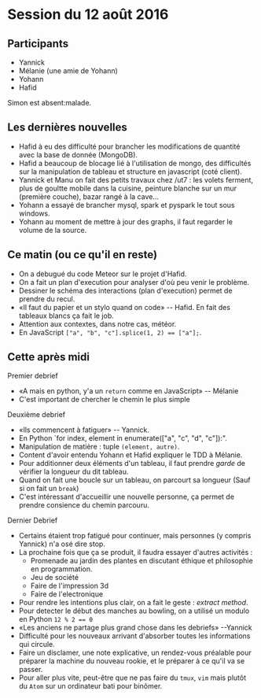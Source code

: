 # Session du 12 août 2016

## Participants

- Yannick
- Mélanie (une amie de Yohann)
- Yohann
- Hafid

Simon est absent:malade.

## Les dernières nouvelles

- Hafid à eu des difficulté pour brancher les modifications de quantité avec la
  base de donnée (MongoDB).
- Hafid a beaucoup de blocage lié à l'utilisation de mongo, des difficultés sur
  la manipulation de tableau et structure en javascript (coté client).
- Yannick et Manu on fait des petits travaux chez /ut7 : les volets ferment,
  plus de goultte mobile dans la cuisine, peinture blanche sur un mur (première
  couche), bazar rangé à la cave...
- Yohann a essayé de brancher mysql, spark et pyspark le tout sous windows.
- Yohann au moment de mettre à jour des graphs, il faut regarder le volume de
  la source.

## Ce matin (ou ce qu'il en reste)

- On a debugué du code Meteor sur le projet d'Hafid.
- On a fait un plan d'execution pour analyser d'où peu venir le problème.
- Dessiner le schéma des interactions (plan d'execution) permet de prendre du recul.
- «Il faut du papier et un stylo quand on code» -- Hafid. En fait des tableaux blancs ça fait le job.
- Attention aux contextes, dans notre cas, météor.
- En JavaScript `["a", "b", "c"].splice(1, 2) == ["a"];`.

## Cette après midi

Premier debrief

- «A mais en python, y'a un `return` comme en JavaScript» -- Mélanie
- C'est important de chercher le chemin le plus simple

Deuxième debrief

- «Ils commencent à fatiguer» -- Yannick.
- En Python `for index, element in enumerate(["a", "c", "d", "c"]):".
- Manipulation de matière : tuple `(element, autre)`.
- Content d'avoir entendu Yohann et Hafid expliquer le TDD à Mélanie.
- Pour additionner deux éléments d'un tableau, il faut prendre _garde_ de
  vérifier la longueur du dit tableau.
- Quand on fait une boucle sur un tableau, on parcourt sa longueur (Sauf si on
  fait un `break`)
- C'est intéressant d'accueillir une nouvelle personne, ça permet de prendre
  consience du chemin parcouru.

Dernier Debrief

- Certains étaient trop fatigué pour continuer, mais personnes (y compris
  Yannick) n'a osé dire stop.
- La prochaine fois que ça se produit, il faudra essayer d'autres activités :
  - Promenade au jardin des plantes en discutant éthique et philosophie en
    programmation.
  - Jeu de société
  - Faire de l'impression 3d
  - Faire de l'electronique
- Pour rendre les intentions plus clair, on a fait le geste : _extract method_.
- Pour detecter le début des manches au bowling, on a utilisé un modulo en
  Python `12 % 2 == 0`
- «Les anciens ne partage plus grand chose dans les debriefs» --Yannick
- Difficulté pour les nouveaux arrivant d'absorber toutes les informations qui
  circule.
- Faire un disclamer, une note explicative, un rendez-vous préalable pour
  préparer la machine du nouveau rookie, et le préparer à ce qu'il va se
  passer.
- Pour aller plus vite, peut-être que ne pas faire du `tmux`, `vim` mais plutôt
  du `Atom` sur un ordinateur bati pour binômer.

